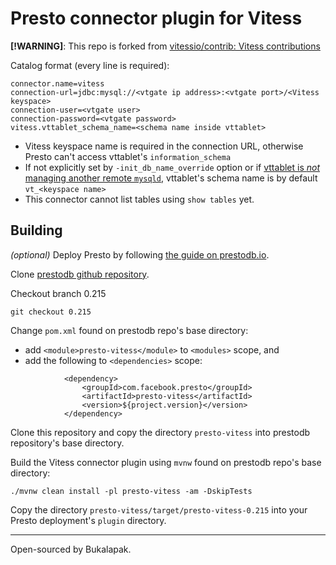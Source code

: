 # Presto connector plugin for Vitess

**[!WARNING]**: This repo is forked from [vitessio/contrib: Vitess contributions](https://github.com/vitessio/contrib)

Catalog format (every line is required):

```
connector.name=vitess  
connection-url=jdbc:mysql://<vtgate ip address>:<vtgate port>/<Vitess keyspace>  
connection-user=<vtgate user>  
connection-password=<vtgate password>  
vitess.vttablet_schema_name=<schema name inside vttablet>  
```

- Vitess keyspace name is required in the connection URL, otherwise Presto can't access vttablet's `information_schema`  
- If not explicitly set by `-init_db_name_override` option or if [vttablet is _not_ managing another remote `mysqld`](https://vitess.io/docs/user-guides/vttablet-modes/#unmanaged-or-remote-mysql), vttablet's schema name is by default `vt_<keyspace name>`  
- This connector cannot list tables using `show tables` yet.



## Building

_(optional)_ Deploy Presto by following [the guide on prestodb.io]( https://prestodb.io/docs/current/installation/deployment.html).

Clone [prestodb github repository](https://github.com/prestodb/presto/).

Checkout branch 0.215
```
git checkout 0.215
```

Change `pom.xml` found on prestodb repo's base directory:

- add `<module>presto-vitess</module>` to `<modules>` scope, and 
- add the following to `<dependencies>` scope:
```
            <dependency>
                <groupId>com.facebook.presto</groupId>
                <artifactId>presto-vitess</artifactId>
                <version>${project.version}</version>
            </dependency>
```

Clone this repository and copy the directory `presto-vitess` into prestodb repository's base directory.

Build the Vitess connector plugin using `mvnw` found on prestodb repo's base directory: 
```
./mvnw clean install -pl presto-vitess -am -DskipTests
```

Copy the directory `presto-vitess/target/presto-vitess-0.215` into your Presto deployment's  `plugin` directory.

---

Open-sourced by Bukalapak.
